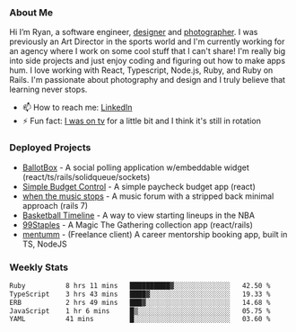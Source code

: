 ### About Me
Hi I’m Ryan, a software engineer, [designer](https://www.denvermullets.com/video) and [photographer](https://www.denvermullets.com/). I was previously an Art Director in the sports world and I'm currently working for an agency where I work on some cool stuff that I can't share! I'm really big into side projects and just enjoy coding and figuring out how to make apps hum. I love working with React, Typescript, Node.js, Ruby, and Ruby on Rails. I'm passionate about photography and design and I truly believe that learning never stops.

- 📫 How to reach me: [LinkedIn](https://www.linkedin.com/in/ryanvaznis)
- ⚡ Fun fact: [I was on tv](https://vimeo.com/381425882) for a little bit and I think it's still in rotation

### Deployed Projects
- [BallotBox](https://voteballotbox.com/) - A social polling application w/embeddable widget (react/ts/rails/solidqueue/sockets)
- [Simple Budget Control](https://simplebudgetcontrol.com/) - A simple paycheck budget app (react)
- [when the music stops](https://whenthemusicstops.net) - A music forum with a stripped back minimal approach (rails 7)
- [Basketball Timeline](https://basketball-timeline.com/?team=PHO&year=2023) - A way to view starting lineups in the NBA
- [99Staples](https://www.99staples.com/collections/denvermullets/9) - A Magic The Gathering collection app (react/rails)
- [mentumm](https://portal.mentumm.com/) - (Freelance client) A career mentorship booking app, built in TS, NodeJS

### Weekly Stats
<!--START_SECTION:waka-->

```txt
Ruby          8 hrs 11 mins   ██████████▓░░░░░░░░░░░░░░   42.50 %
TypeScript    3 hrs 43 mins   ████▓░░░░░░░░░░░░░░░░░░░░   19.33 %
ERB           2 hrs 49 mins   ███▓░░░░░░░░░░░░░░░░░░░░░   14.68 %
JavaScript    1 hr 6 mins     █▒░░░░░░░░░░░░░░░░░░░░░░░   05.75 %
YAML          41 mins         █░░░░░░░░░░░░░░░░░░░░░░░░   03.60 %
```

<!--END_SECTION:waka-->
